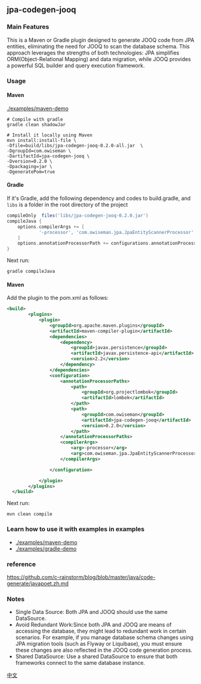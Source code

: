 ## jpa-codegen-jooq

### Main Features
This is a Maven or Gradle plugin designed to generate JOOQ code from JPA entities, eliminating the need for JOOQ to scan the database schema. This approach leverages the strengths of both technologies: JPA simplifies ORM(Object-Relational Mapping) and data migration, while JOOQ provides a powerful SQL builder and query execution framework.

### Usage
#### Maven
[./examples/maven-demo](./examples/maven-demo)
```shell
# Compile with gradle
gradle clean shadowJar

# Install it locally using Maven
mvn install:install-file \
-Dfile=build/libs/jpa-codegen-jooq-0.2.0-all.jar  \
-DgroupId=com.owiseman \
-DartifactId=jpa-codegen-jooq \
-Dversion=0.2.0 \
-Dpackaging=jar \
-DgeneratePom=true
```

#### Gradle 
If it's Gradle, add the following dependency and codes to build.gradle, and ``libs`` is a folder in the root directory of the project
```gradle usage
compileOnly  files('libs/jpa-codegen-jooq-0.2.0.jar')
compileJava {
	options.compilerArgs += [
			'-processor', 'com.owiseman.jpa.JpaEntityScannerProcessor'
	]
	options.annotationProcessorPath += configurations.annotationProcessor
}
```
Next run:
```shell
gradle compileJava

```

#### Maven
Add the plugin to the pom.xml as follows:
```xml
<build>
        <plugins>
            <plugin>
                <groupId>org.apache.maven.plugins</groupId>
                <artifactId>maven-compiler-plugin</artifactId>
                <dependencies>
                    <dependency>
                        <groupId>javax.persistence</groupId>
                        <artifactId>javax.persistence-api</artifactId>
                        <version>2.2</version>
                    </dependency>
                </dependencies>
                <configuration>
                    <annotationProcessorPaths>
                        <path>
                            <groupId>org.projectlombok</groupId>
                            <artifactId>lombok</artifactId>
                        </path>
                        <path>
                            <groupId>com.owiseman</groupId>
                            <artifactId>jpa-codegen-jooq</artifactId>
                            <version>0.2.0</version>
                        </path>
                    </annotationProcessorPaths>
                    <compilerArgs>
                        <arg>-processor</arg>
                        <arg>com.owiseman.jpa.JpaEntityScannerProcessor</arg>
                    </compilerArgs>

                </configuration>

            </plugin>
        </plugins>
  </build>
```
Next run:
```shell
mvn clean compile
```

### Learn how to use it with examples in examples
* [./examples/maven-demo](./examples/maven-demo)
* [./examples/gradle-demo](./examples/gradle-demo)

### reference
https://github.com/c-rainstorm/blog/blob/master/java/code-generate/javapoet.zh.md

### Notes
* Single Data Source: Both JPA and JOOQ should use the same DataSource.
* Avoid Redundant Work:Since both JPA and JOOQ are means of accessing the database, they might lead to redundant work in certain scenarios. For example, if you manage database schema changes using JPA migration tools (such as Flyway or Liquibase), you must ensure these changes are also reflected in the JOOQ code generation process.
* Shared DataSource: Use a shared DataSource to ensure that both frameworks connect to the same database instance.

[中文](readme_zh.md)